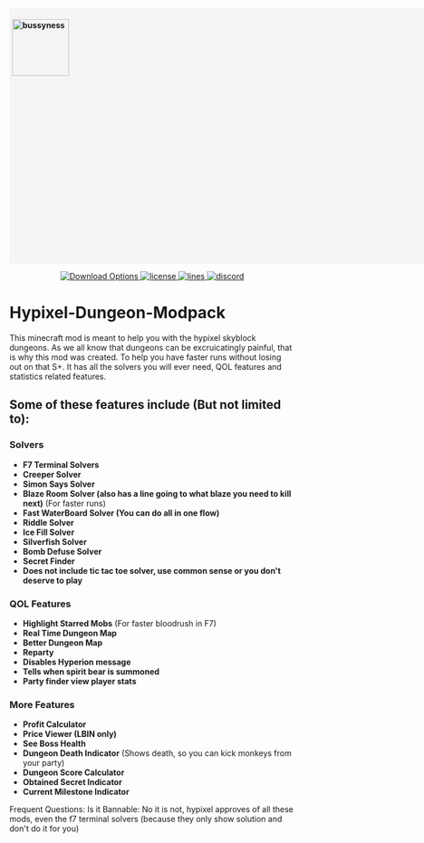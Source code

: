 <!DOCTYPE html>

<html>

<style type="text/css">

div{
  background-color: whitesmoke;
  width: 1410;
  height: 440px;
  font-weight: bold;
  padding: 5px; 
    }

</style>

<body>

<div>

<img src="https://i.ibb.co/FgF2xgc/Picture-1.png"
alt="bussyness" height="100" width="100">

</div>

<p align="center">
<a href="https://github.com/cyoung06/Skyblock-Dungeons-Guide/releases" target="_blank">
<img alt="Download Options" color="red" />
</a>
<a href="https://github.com/cyoung06/Skyblock-Dungeons-Guide/blob/master/LICENSE">
    <img alt="license" src="https://img.shields.io/github/license/cyoung06/Skyblock-Dungeons-Guide?color=00FFFF&style=for-the-badge">
 </a>
  <a href="https://github.com/cyoung06/Skyblock-Dungeons-Guide/">
    <img alt="lines" src="https://img.shields.io/tokei/lines/github/cyoung06/Skyblock-Dungeons-Guide?color=00FFFF&style=for-the-badge">
 </a>
    <a href="https://discord.gg/vuGsXhY5Bv" target="_blank">
    <img alt="discord" src="https://img.shields.io/discord/781913473872560189?color=00FFFF&label=discord&style=for-the-badge" />
  </a>
 </p>

</body>

# Hypixel-Dungeon-Modpack
This minecraft mod is meant to help you with the hypixel skyblock dungeons. As we all know that dungeons can be excruicatingly painful, that is why this mod was created. To help you have faster runs without losing out on that S+. It has all the solvers you will ever need, QOL features and statistics related features.  

## Some of these features include (But not limited to):
### Solvers
- **F7 Terminal Solvers** 
- **Creeper Solver** 
- **Simon Says Solver** 
- **Blaze Room Solver (also has a line going to what blaze you need to kill next)** (For faster runs)
- **Fast WaterBoard Solver (You can do all in one flow)** 
- **Riddle Solver** 
- **Ice Fill Solver** 
- **Silverfish Solver** 
- **Bomb Defuse Solver** 
- **Secret Finder**
- **Does not include tic tac toe solver, use common sense or you don't deserve to play**

### QOL Features
- **Highlight Starred Mobs** (For faster bloodrush in F7)
- **Real Time Dungeon Map**
- **Better Dungeon Map**
- **Reparty**
- **Disables Hyperion message** 
- **Tells when spirit bear is summoned** 
- **Party finder view player stats**

### More Features
- **Profit Calculator**
- **Price Viewer (LBIN only)**
- **See Boss Health** 
- **Dungeon Death Indicator** (Shows death, so you can kick monkeys from your party)
- **Dungeon Score Calculator** 
- **Obtained Secret Indicator** 
- **Current Milestone Indicator**

Frequent Questions:
Is it Bannable: No it is not, hypixel approves of all these mods, even the f7 terminal solvers (because they only show solution and don't do it for you)


